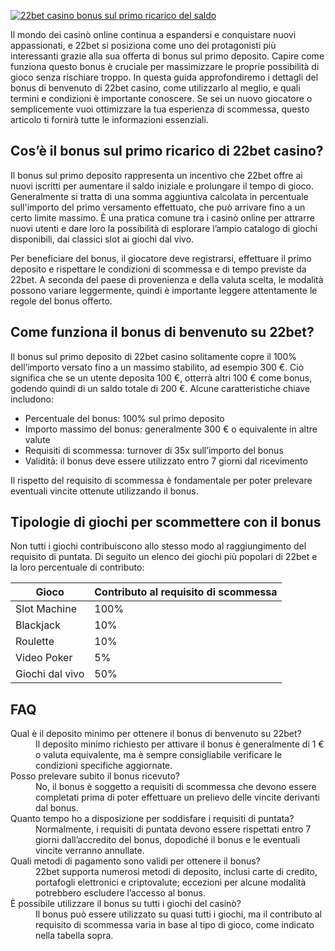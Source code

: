 [![22bet casino bonus sul primo ricarico del saldo](https://123-caf.pages.dev/gitsignup.png)](https://vrmoo.ru/Bt82HjjY)

<p>Il mondo dei casinò online continua a espandersi e conquistare nuovi appassionati, e 22bet si posiziona come uno dei protagonisti più interessanti grazie alla sua offerta di bonus sul primo deposito. Capire come funziona questo bonus è cruciale per massimizzare le proprie possibilità di gioco senza rischiare troppo. In questa guida approfondiremo i dettagli del bonus di benvenuto di 22bet casino, come utilizzarlo al meglio, e quali termini e condizioni è importante conoscere. Se sei un nuovo giocatore o semplicemente vuoi ottimizzare la tua esperienza di scommessa, questo articolo ti fornirà tutte le informazioni essenziali.</p>  <h2>Cos’è il bonus sul primo ricarico di 22bet casino?</h2> <p>Il bonus sul primo deposito rappresenta un incentivo che 22bet offre ai nuovi iscritti per aumentare il saldo iniziale e prolungare il tempo di gioco. Generalmente si tratta di una somma aggiuntiva calcolata in percentuale sull'importo del primo versamento effettuato, che può arrivare fino a un certo limite massimo. È una pratica comune tra i casinò online per attrarre nuovi utenti e dare loro la possibilità di esplorare l’ampio catalogo di giochi disponibili, dai classici slot ai giochi dal vivo.</p> <p>Per beneficiare del bonus, il giocatore deve registrarsi, effettuare il primo deposito e rispettare le condizioni di scommessa e di tempo previste da 22bet. A seconda del paese di provenienza e della valuta scelta, le modalità possono variare leggermente, quindi è importante leggere attentamente le regole del bonus offerto.</p>  <h2>Come funziona il bonus di benvenuto su 22bet?</h2> <p>Il bonus sul primo deposito di 22bet casino solitamente copre il 100% dell’importo versato fino a un massimo stabilito, ad esempio 300 €. Ciò significa che se un utente deposita 100 €, otterrà altri 100 € come bonus, godendo quindi di un saldo totale di 200 €. Alcune caratteristiche chiave includono:</p> <ul>   <li>Percentuale del bonus: 100% sul primo deposito</li>   <li>Importo massimo del bonus: generalmente 300 € o equivalente in altre valute</li>   <li>Requisiti di scommessa: turnover di 35x sull’importo del bonus</li>   <li>Validità: il bonus deve essere utilizzato entro 7 giorni dal ricevimento</li> </ul> <p>Il rispetto del requisito di scommessa è fondamentale per poter prelevare eventuali vincite ottenute utilizzando il bonus.</p>  <h2>Tipologie di giochi per scommettere con il bonus</h2> <p>Non tutti i giochi contribuiscono allo stesso modo al raggiungimento del requisito di puntata. Di seguito un elenco dei giochi più popolari di 22bet e la loro percentuale di contributo:</p> <table>   <thead>     <tr>       <th>Gioco</th>       <th>Contributo al requisito di scommessa</th>     </tr>   </thead>   <tbody>     <tr>       <td>Slot Machine</td>       <td>100%</td>     </tr>     <tr>       <td>Blackjack</td>       <td>10%</td>     </tr>     <tr>       <td>Roulette</td>       <td>10%</td>     </tr>     <tr>       <td>Video Poker</td>       <td>5%</td>     </tr>     <tr>       <td>Giochi dal vivo</td>       <td>50%</td>     </tr>   </tbody> </table>  <h2>FAQ</h2> <dl>   <dt>Qual è il deposito minimo per ottenere il bonus di benvenuto su 22bet?</dt>   <dd>Il deposito minimo richiesto per attivare il bonus è generalmente di 1 € o valuta equivalente, ma è sempre consigliabile verificare le condizioni specifiche aggiornate.</dd>    <dt>Posso prelevare subito il bonus ricevuto?</dt>   <dd>No, il bonus è soggetto a requisiti di scommessa che devono essere completati prima di poter effettuare un prelievo delle vincite derivanti dal bonus.</dd>    <dt>Quanto tempo ho a disposizione per soddisfare i requisiti di puntata?</dt>   <dd>Normalmente, i requisiti di puntata devono essere rispettati entro 7 giorni dall’accredito del bonus, dopodiché il bonus e le eventuali vincite verranno annullate.</dd>    <dt>Quali metodi di pagamento sono validi per ottenere il bonus?</dt>   <dd>22bet supporta numerosi metodi di deposito, inclusi carte di credito, portafogli elettronici e criptovalute; eccezioni per alcune modalità potrebbero escludere l’accesso al bonus.</dd>    <dt>È possibile utilizzare il bonus su tutti i giochi del casinò?</dt>   <dd>Il bonus può essere utilizzato su quasi tutti i giochi, ma il contributo al requisito di scommessa varia in base al tipo di gioco, come indicato nella tabella sopra.</dd> </dl>